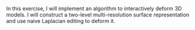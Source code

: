 In this exercise, I will implement an algorithm to interactively deform 3D models. 
I will construct a two-level multi-resolution surface representation and use naive Laplacian editing to deform it.
